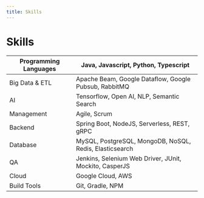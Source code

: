 ```yaml
---
title: Skills
---
```


# Skills

| Programming Languages 	| <logos-java /> Java, <logos-javascript /> Javascript, <logos-python /> Python, Typescript                    	|
|-----------------------	|---------------------------------------------------------	|
| Big Data & ETL        	| Apache Beam, Google Dataflow, Google Pubsub, RabbitMQ   	|
| AI                    	| Tensorflow, Open AI, NLP, Semantic Search               	|
| Management            	| Agile, Scrum                                            	|
| Backend               	| Spring Boot, <logos-nodejs /> NodeJS, Serverless, REST, gRPC             	|
| Database              	| <logos-mysql /> MySQL, <logos-postgresql /> PostgreSQL, <logos-mongodb /> MongoDB, NoSQL, Redis, Elasticsearch 	|
| QA                    	| Jenkins, Selenium Web Driver, JUnit, Mockito, CasperJS  	|
| Cloud                 	| <logos-google-cloud /> Google Cloud, <logos-aws /> AWS                                       	|
| Build Tools           	| Git, Gradle, NPM                                        	|

<Nav />
<Footer />


